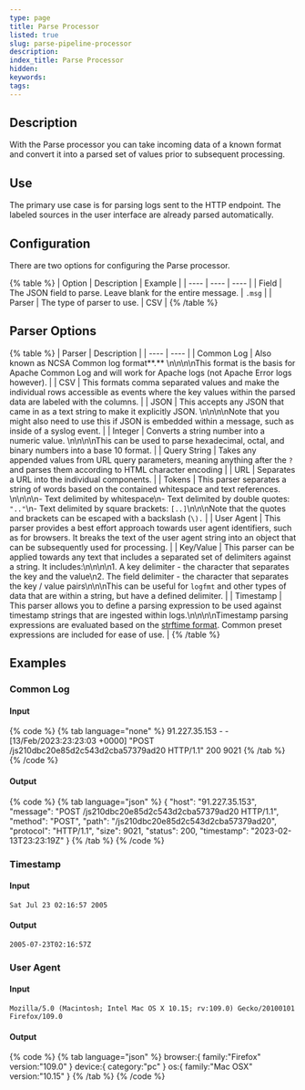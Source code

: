 ```yaml
---
type: page
title: Parse Processor
listed: true
slug: parse-pipeline-processor
description: 
index_title: Parse Processor
hidden: 
keywords: 
tags: 
---
```


## Description

With the Parse processor you can take incoming data of a known format and convert it into a parsed set of values prior to subsequent processing. 

## Use

The primary use case is for parsing logs sent to the HTTP endpoint. The labeled sources in the user interface are already parsed automatically.

## Configuration

There are two options for configuring the Parse processor.

{% table %}
| Option | Description | Example | 
| ---- | ---- | ---- | 
| Field | The JSON field to parse. Leave blank for the entire message. | `.msg` | 
| Parser | The type of parser to use. | CSV | 
{% /table %}

## Parser Options

{% table %}
| Parser | Description | 
| ---- | ---- | 
| Common Log | Also known as NCSA Common log format**.** \n\n\n\nThis format is the basis for Apache Common Log and will work for Apache logs (not Apache Error logs however). | 
| CSV | This formats comma separated values and make the individual rows accessible as events where the key values within the parsed data are labeled with the columns. | 
| JSON | This accepts any JSON that came in as a text string to make it explicitly JSON. \n\n\n\nNote that you might also need to use this if JSON is embedded within a message, such as inside of a syslog event. | 
| Integer | Converts a string number into a numeric value. \n\n\n\nThis can be used to parse hexadecimal, octal, and binary numbers into a base 10 format. | 
| Query String | Takes any appended values from URL query parameters, meaning anything after the `?`  and parses them according to HTML character encoding | 
| URL | Separates a URL into the individual components. | 
| Tokens | This parser separates a string of words based on the contained whitespace and text references. \n\n\n\n- Text delimited by whitespace\n- Text delimited by double quotes: `".."`\n- Text delimited by square brackets: `[..]`\n\n\nNote that the quotes and brackets can be escaped with a backslash (`\).` | 
| User Agent | This parser provides a best effort approach towards user agent identifiers, such as for browsers. It breaks the text of the user agent string into an object that can be subsequently used for processing. | 
| Key/Value | This parser can be applied towards any text that includes a separated set of delimiters against a string. It includes:\n\n\n\n1. A key delimiter - the character that separates the key and the value\n2. The field delimiter - the character that separates the key / value pairs\n\n\nThis can be useful for `logfmt` and other types of data that are within a string, but have a defined delimiter. | 
| Timestamp | This parser allows you to define a parsing expression to be used against timestamp strings that are ingested within logs.\n\n\n\nTimestamp parsing expressions are evaluated based on the [strftime format](https://docs.rs/chrono/latest/chrono/format/strftime/index.html#specifiers). Common preset expressions are included for ease of use. | 
{% /table %}

## Examples

### Common Log

#### Input

{% code %}
{% tab language="none" %}
91.227.35.153 - - [13/Feb/2023:23:23:03 +0000] "POST /js210dbc20e85d2c543d2cba57379ad20 HTTP/1.1" 200 9021
{% /tab %}
{% /code %}

#### Output

{% code %}
{% tab language="json" %}
{
  "host": "91.227.35.153",
  "message": "POST /js210dbc20e85d2c543d2cba57379ad20 HTTP/1.1",
  "method": "POST",
  "path": "/js210dbc20e85d2c543d2cba57379ad20",
  "protocol": "HTTP/1.1",
  "size": 9021,
  "status": 200,
  "timestamp": "2023-02-13T23:23:19Z"
}
{% /tab %}
{% /code %}

### Timestamp

#### Input

`Sat Jul 23 02:16:57 2005`

#### Output

`2005-07-23T02:16:57Z`

### User Agent

#### Input

`Mozilla/5.0 (Macintosh; Intel Mac OS X 10.15; rv:109.0) Gecko/20100101 Firefox/109.0`

#### Output

{% code %}
{% tab language="json" %}
browser:{
  family:"Firefox"
  version:"109.0"
}
device:{
  category:"pc"
}
os:{
  family:"Mac OSX"
  version:"10.15"
}
{% /tab %}
{% /code %}
